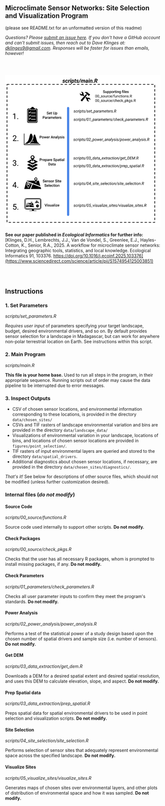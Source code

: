 ## Microclimate Sensor Networks: Site Selection and Visualization Program
(please see README.txt for an unformatted version of this readme)

_Questions? Please [submit an issue here](https://github.com/dklinges9/Microclimate-Sensor-Networks/issues). If you don't have a GitHub account and can't submit issues, then reach out to Dave Klinges at: dklinges9@gmail.com. Responses will be faster for issues than emails, however!_ 

<br>
<br>

![](img/workflow.png)


**See our paper published in _Ecological Informatics_ for further info:**  
[Klinges, D.H., Lembrechts, J.J., Van de Vondel, S., Greenlee, E.J., Hayles-Cotton, K., Senior, R.A., 2025. A workflow for microclimate sensor networks: Integrating geographic tools, statistics, and local knowledge. Ecological Informatics 91, 103376. https://doi.org/10.1016/j.ecoinf.2025.103376](https://www.sciencedirect.com/science/article/pii/S1574954125003851)

<br>
<br>

## Instructions

### **1. Set Parameters**
_scripts/set_parameters.R_  

*Requires user input* of parameters specifying your target landscape, budget, desired environmental drivers, and so on. By default provides sensor selection for a landscape in Madagascar, but can work for anywhere non-polar terrestrial location on Earth. See instructions within this script.  

### **2. Main Program**
_scripts/main.R_  

**This file is your home base.** Used to run all steps in the program, in their appropriate sequence. Running scripts out of order may cause the data pipeline to be interrupted due to error messages.

### **3. Inspect Outputs**

- CSV of chosen sensor locations, and environmental information corresponding to these locations, is provided in the directory `data/chosen_sites/`  
- CSVs and TIF rasters of landscape environmental variation and bins are provided in the directory `data/landscape_data/`  
- Visualizations of environmental variation in your landscape, locations of bins, and locations of chosen sensor locations are provided in `figures/point_selection/`.  
- TIF rasters of input environmental layers are queried and stored to the directory `data/spatial_drivers`.  
- Additional diagnostics about chosen sensor locations, if necessary, are provided in the directory `data/chosen_sites/diagnostics/`.  
   
_That's it!_ See below for descriptions of other source files, which should not be modified (unless further customization desired).  


### Internal files (_do not modify_)  

#### **Source Code**
_scripts/00_source/functions.R_  

Source code used internally to support other scripts. **Do not modify.**

#### **Check Packages**
_scripts/00_source/check_pkgs.R_  

Checks that the user has all necessary R packages, whom is prompted to install missing 
packages, if any. **Do not modify.**

#### **Check Parameters**
_scripts/01_parameters/check_parameters.R_

Checks all user parameter inputs to confirm they meet the program's standards. **Do not modify.**   

#### **Power Analysis**
_scripts/02_power_analysis/power_analysis.R_  

Performs a test of the statistical power of a study design based upon the chosen number of spatial drivers and sample size (i.e. number of sensors). **Do not modify.**  

#### **Get DEM**
_scripts/03_data_extraction/get_dem.R_  

Downloads a DEM for a desired spatial extent and desired spatial resolution, and uses this DEM to calculate elevation, slope, and aspect. **Do not modify.**   

#### **Prep Spatial data**
_scripts/03_data_extraction/prep_spatial.R_  

Preps spatial data for spatial environmental drivers to be used in point selection and visualization scripts. **Do not modify.**  

#### **Site Selection**
_scripts/04_site_selection/site_selection.R_  

Performs selection of sensor sites that adequately represent environmental space across the specified landscape. **Do not modify.**  

#### **Visualize Sites**
_scripts/05_visualize_sites/visualize_sites.R_

Generates maps of chosen sites over environmental layers, and other plots of distribution of environmental space and how it was sampled. **Do not modify.**  

